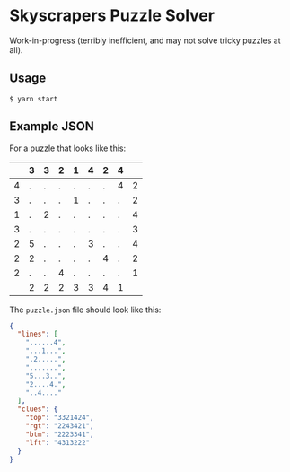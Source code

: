 # Skyscrapers Puzzle Solver

Work-in-progress (terribly inefficient, and may not solve tricky puzzles at all).

## Usage
`$ yarn start`

## Example JSON

For a puzzle that looks like this:

| |3|3|2|1|4|2|4| |
|---|---|---|---|---|---|---|---|---|
|4|.|.|.|.|.|.|4|2|
|3|.|.|.|1|.|.|.|2|
|1|.|2|.|.|.|.|.|4|
|3|.|.|.|.|.|.|.|3|
|2|5|.|.|.|3|.|.|4|
|2|2|.|.|.|.|4|.|2|
|2|.|.|4|.|.|.|.|1|
| |2|2|2|3|3|4|1| |

The `puzzle.json` file should look like this:

```json
{
  "lines": [
    "......4",
    "...1...",
    ".2.....",
    ".......",
    "5...3..",
    "2....4.",
    "..4...."
  ],
  "clues": {
    "top": "3321424",
    "rgt": "2243421",
    "btm": "2223341",
    "lft": "4313222"
  }
}
```